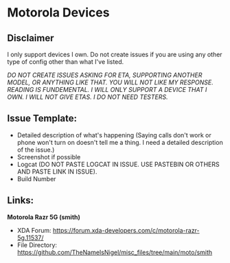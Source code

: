 # Motorola Devices

## Disclaimer
I only support devices I own. Do not create issues if you are using any other type of config other than what I've listed. 

*DO NOT CREATE ISSUES ASKING FOR ETA, SUPPORTING ANOTHER MODEL, OR ANYTHING LIKE THAT. YOU WILL NOT LIKE MY RESPONSE. READING IS FUNDEMENTAL. I WILL ONLY SUPPORT A DEVICE THAT I OWN. I WILL NOT GIVE ETAS. I DO NOT NEED TESTERS.* 

## Issue Template:

 - Detailed description of what's happening (Saying calls don't work or phone won't turn on doesn't tell me a thing. I need a detailed description of the issue.)
 - Screenshot if possible
 - Logcat (DO NOT PASTE LOGCAT IN ISSUE. USE PASTEBIN OR OTHERS AND PASTE LINK IN ISSUE).
 - Build Number

## Links:

**Motorola Razr 5G (smith)** 

 - XDA Forum: https://forum.xda-developers.com/c/motorola-razr-5g.11537/
 - File Directory: https://github.com/TheNameIsNigel/misc_files/tree/main/moto/smith

